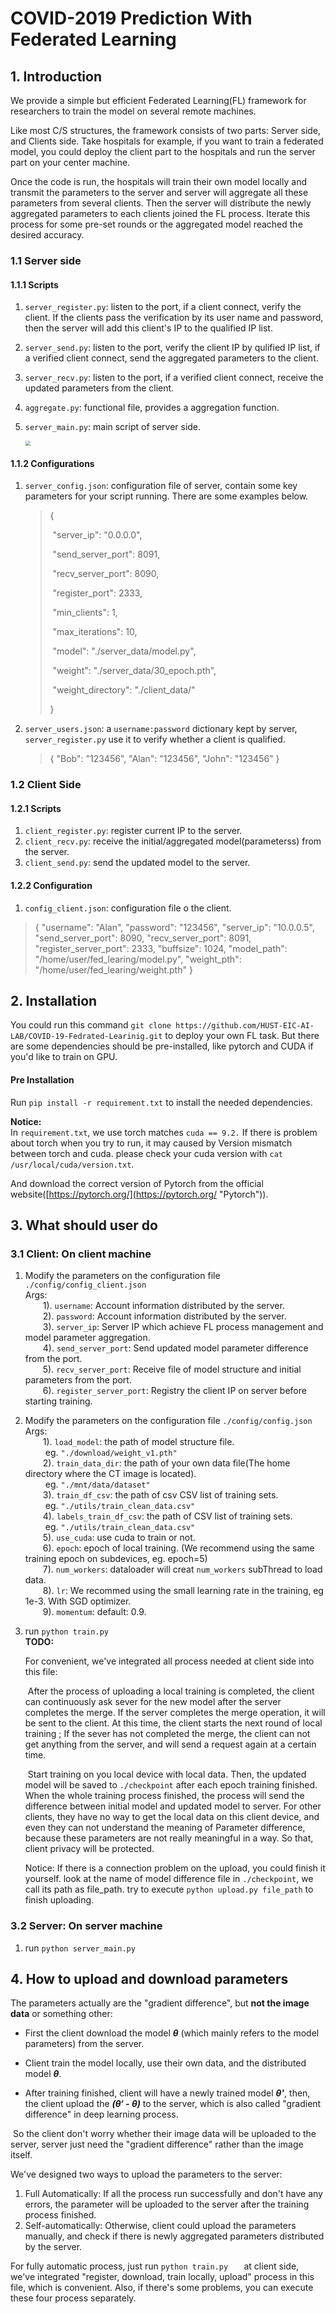 # COVID-2019 Prediction With Federated Learning



## 1. Introduction

We provide a simple but efficient Federated Learning(FL) framework for researchers to  train the model on several remote machines.

Like most C/S structures, the framework consists of two parts: Server side, and Clients side. Take hospitals for example, if you want to train a federated model, you could deploy the client part to the hospitals and run the server part on your center machine.

Once the code is run, the hospitals will train their own model locally and  transmit the parameters to  the server and server will aggregate all these parameters from several clients. Then the server will distribute the newly aggregated parameters to each clients joined the FL process. Iterate this process for some pre-set rounds or the aggregated model reached the desired accuracy.



### 1.1 Server side

#### 1.1.1 Scripts

1. `server_register.py`: listen to the port, if a client connect, verify the client. If the clients pass the verification by its user name and password, then the server will add this client's IP to the qualified IP list.   

2. `server_send.py`: listen to the port, verify the client IP by qulified IP list, if a verified client connect, send the aggregated parameters to the client.

3. `server_recv.py`: listen to the port, if  a verified client connect, receive the updated parameters from the client.

4. `aggregate.py`: functional file, provides a aggregation function.

5. `server_main.py`: main script of server side.

   <img src="./pic/server_main.jpg" style="zoom: 50%;" />



#### 1.1.2 Configurations

1. `server_config.json`: configuration file of server, contain some key parameters for your script running. There are some examples below.

   >{
   >
   >​	"server_ip": "0.0.0.0", 
   >
   >​	"send_server_port": 8091, 
   >
   >​	"recv_server_port": 8090, 
   >
   >​	"register_port": 2333, 
   >
   >​	 "min_clients": 1, 
   >
   >​	"max_iterations": 10,  
   >
   >​	"model": "./server_data/model.py", 
   >
   >​	"weight": "./server_data/30_epoch.pth", 
   >
   >​	"weight_directory": "./client_data/"
   >
   >}

2. `server_users.json`: a  `username:password` dictionary kept by server, `server_register.py` use it to verify whether a client is qualified.

   >{
   >    "Bob": "123456",
   >    "Alan": "123456",
   >    "John": "123456"
   >}



### 1.2 Client Side

#### 1.2.1 Scripts

1. `client_register.py`: register current IP to the server.
2. `client_recv.py`: receive the initial/aggregated model(parameterss) from the server.
3. `client_send.py`: send the updated model to the server.



#### 1.2.2 Configuration

1. `config_client.json`: configuration file o the client.

>{
>    "username": "Alan",
>    "password": "123456",
>    "server_ip": "10.0.0.5",
>    "send_server_port": 8090,
>    "recv_server_port": 8091,
>    "register_server_port": 2333,
>    "buffsize": 1024,
>    "model_path": "/home/user/fed_learing/model.py",
>    "weight_pth": "/home/user/fed_learing/weight.pth"
>}



## 2. Installation

You could run this command `git clone https://github.com/HUST-EIC-AI-LAB/COVID-19-Fedrated-Learinig.git`  to deploy your own FL task. But there are some dependencies should be pre-installed, like pytorch and CUDA if you'd like to train on GPU.



#### Pre Installation

Run `pip install -r requirement.txt` to install the needed dependencies.

**Notice:** </br>
In `requirement.txt`, we use torch matches `cuda == 9.2.` 
If there is problem about torch when you try to run, it may caused by Version mismatch between torch and cuda. please check your cuda version with  `cat /usr/local/cuda/version.txt`.

 And download the correct version of Pytorch from the official website([https://pytorch.org/](https://pytorch.org/ "Pytorch")).



## 3. What should user do

### 3.1 Client: On client machine

1. Modify the parameters on the configuration file `./config/config_client.json`  </br>
   Args:</br>
   &emsp;&emsp;1). `username`: Account information distributed by the server.</br>
   &emsp;&emsp;2). `password`: Account information distributed by the server.</br> 
   &emsp;&emsp;3). `server_ip`: Server IP which achieve FL process management and model parameter aggregation.</br>
   &emsp;&emsp;4). `send_server_port`: Send updated model parameter difference from the port.</br> 
   &emsp;&emsp;5). `recv_server_port`: Receive file of model structure and initial parameters from the port.</br> 
   &emsp;&emsp;6). `register_server_port`: Registry the client IP on server before starting training.</br>

   
   
2. Modify the parameters on the configuration file `./config/config.json`</br>
   Args:</br>
      	&emsp;&emsp;1). `load_model`: the path of model structure file.</br>
      	&emsp;&emsp; eg. `"./download/weight_v1.pth"`</br>
      	&emsp;&emsp;2). `train_data_dir`: the path of your own data file(The home directory where the CT image is located).</br>
      	&emsp;&emsp; eg. `"./mnt/data/dataset"`</br>
      	&emsp;&emsp;3). `train_df_csv`: the path of csv CSV list of training sets.</br>
      	&emsp;&emsp; eg. `"./utils/train_clean_data.csv"`</br>
      	&emsp;&emsp;4). `labels_train_df_csv`: the path of CSV list of training sets.</br>
      	&emsp;&emsp; eg. `"./utils/train_clean_data.csv"`</br>
      	&emsp;&emsp;5). `use_cuda`: use cuda to train or not.</br>
      	&emsp;&emsp;6). `epoch`: epoch of local training. (We recommend using the same training epoch on subdevices, eg. epoch=5)</br>
      	&emsp;&emsp;7). `num_workers`: dataloader will creat `num_workers` subThread to load data. </br>
      	&emsp;&emsp;8). `lr`: We recommed using the small learning rate in the training, eg 1e-3. With SGD optimizer.</br>
      	&emsp;&emsp;9). `momentum`: default: 0.9.

   

3. run `python train.py`</br>
   **TODO:**</br>

   For convenient, we've integrated all process needed at client side into this file:

   ​	After the process of uploading a local training is completed, the client can continuously ask sever for the new model after the server completes the merge. If the server completes the merge operation, it will be sent to the client. At this time, the client starts the next round of local training ; If the sever has not completed the merge, the client can not get anything from the server, and will send a request again at a certain time.

   ​	Start training on you local device with local data. Then, the updated model will be saved to `./checkpoint` after each epoch training finished. When the whole training process finished, the process will send the difference between initial model and updated model to server. For other clients, they have no way to get the local data on this client device, and even they can not understand the meaning of Parameter difference, because these parameters are not really meaningful in a way. So that, client privacy will be protected.</br>

   Notice: If there is a connection problem on the upload, you could finish it yourself.
   		look at the name of model difference file in `./checkpoint`, we call its path as file_path.
   		try to execute `python upload.py file_path` to finish uploading.



### 3.2 Server: On server machine

1. run `python server_main.py`



## 4. How to upload and download parameters

The parameters actually are the "gradient difference", but **not the image data** or something other: 

+ First the client download the model ***θ*** (which mainly refers to the model parameters) from the server. 

+ Client train the model locally, use their own data, and the distributed model ***θ***.
+ After training finished,  client will have a newly trained model ***θ'***, then, the client upload the ***(θ‘ - θ)*** to the server, which is also called "gradient difference" in deep learning process.

​	So the client don't worry whether their image data will be uploaded to the server, server just need the "gradient difference" rather than the image itself. 

We've designed two ways to upload the parameters to the server:

1. Full Automatically: If all the process run successfully and don't have any errors, the parameter will be uploaded to the server after the training process finished.
2. Self-automatically: Otherwise, client could upload the parameters manually, and check if there is newly aggregated parameters distributed by the server.

For fully automatic process, just run `python train.py   ` at client side, we've integrated "register, download, train locally, upload" process in this file, which is convenient. Also, if there's some problems, you can execute these four process separately.	





